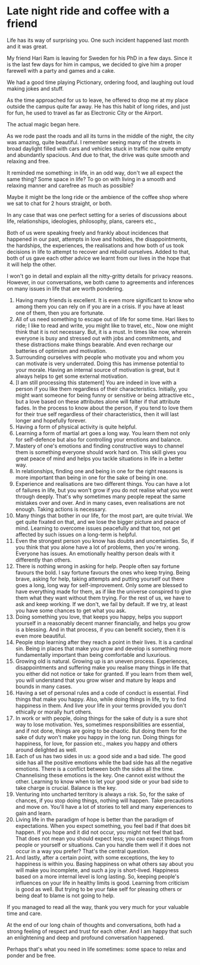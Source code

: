 Late night ride and coffee with a friend
========================================

Life has its way of surprising you. One such incident happened last
month and it was great.

My friend Hari Ram is leaving for Sweden for his PhD in a few days.
Since it is the last few days for him in campus, we decided to give him
a proper farewell with a party and games and a cake.

We had a good time playing Pictionary, ordering food, and laughing out
loud making jokes and stuff.

As the time approached for us to leave, he offered to drop me at my
place outside the campus quite far away. He has this habit of long
rides, and just for fun, he used to travel as far as Electronic City or
the Airport.

The actual magic began here.

As we rode past the roads and all its turns in the middle of the night,
the city was amazing, quite beautiful. I remember seeing many of the
streets in broad daylight filled with cars and vehicles stuck in traffic
now quite empty and abundantly spacious. And due to that, the drive was
quite smooth and relaxing and free.

It reminded me something: in life, in an odd way, don\'t we all expect
the same thing? Some space in life? To go on with living in a smooth and
relaxing manner and carefree as much as possible?

Maybe it might be the long ride or the ambience of the coffee shop where
we sat to chat for 2 hours straight, or both.

In any case that was one perfect setting for a series of discussions
about life, relationships, ideologies, philosophy, plans, careers etc.,

Both of us were speaking freely and frankly about incidences that
happened in our past, attempts in love and hobbies, the disappointments,
the hardships, the experiences, the realisations and how both of us took
decisions in life to attempt to recover and rebuild ourselves. Added to
that, both of us gave each other advice we learnt from our lives in the
hope that it will help the other.

I won\'t go in detail and explain all the nitty-gritty details for
privacy reasons. However, in our conversations, we both came to
agreements and inferences on many issues in life that are worth
pondering.

1.  Having many friends is excellent. It is even more significant to
    know who among them you can rely on if you are in a crisis. If you
    have at least one of them, then you are fortunate.
2.  All of us need something to escape out of life for some time. Hari
    likes to ride; I like to read and write, you might like to travel,
    etc., Now one might think that it is not necessary. But, it is a
    must. In times like now, wherein everyone is busy and stressed out
    with jobs and commitments, and these distractions make things
    bearable. And even recharge our batteries of optimism and
    motivation.
3.  Surrounding ourselves with people who motivate you and whom you can
    motivate is very underrated. Doing this has immense potential to
    your morale. Having an internal source of motivation is great, but
    it always helps to get some external motivation.
4.  \[I am still processing this statement\] You are indeed in love with
    a person if you like them regardless of their characteristics.
    Initially, you might want someone for being funny or sensitive or
    being attractive etc., but a love based on these attributes alone
    will falter if that attribute fades. In the process to know about
    the person, if you tend to love them for their true self regardless
    of their characteristics, then it will last longer and hopefully
    forever.
5.  Having a form of physical activity is quite helpful.
6.  Learning a form of martial art goes a long way. You learn them not
    only for self-defence but also for controlling your emotions and
    balance.
7.  Mastery of one\'s emotions and finding constructive ways to channel
    them is something everyone should work hard on. This skill gives you
    great peace of mind and helps you tackle situations in life in a
    better way.
8.  In relationships, finding one and being in one for the right reasons
    is more important than being in one for the sake of being in one.
9.  Experience and realisations are two different things. You can have a
    lot of failures in life, but you won\'t grow if you do not realise
    what you went through deeply. That\'s why sometimes many people
    repeat the same mistakes over and over. And in many cases, even
    realisations are not enough. Taking actions is necessary.
10. Many things that bother in our life, for the most part, are quite
    trivial. We get quite fixated on that, and we lose the bigger
    picture and peace of mind. Learning to overcome issues peacefully
    and that too, not get affected by such issues on a long-term is
    helpful.
11. Even the strongest person you know has doubts and uncertainties. So,
    if you think that you alone have a lot of problems, then you\'re
    wrong. Everyone has issues. An emotionally healthy person deals with
    it differently than others.
12. There is nothing wrong in asking for help. People often say fortune
    favours the bold. I say fortune favours the ones who keep trying.
    Being brave, asking for help, taking attempts and putting yourself
    out there goes a long, long way for self-improvement. Only some are
    blessed to have everything made for them, as if like the universe
    conspired to give them what they want without them trying. For the
    rest of us, we have to ask and keep working. If we don\'t, we fail
    by default. If we try, at least you have some chances to get what
    you ask.
13. Doing something you love, that keeps you happy, helps you support
    yourself in a reasonably decent manner financially, and helps you
    grow is a blessing. And in that process, if you can benefit society,
    then it is even more beautiful.
14. People stop learning after they reach a point in their lives. It is
    a cardinal sin. Being in places that make you grow and develop is
    something more fundamentally important than being comfortable and
    luxurious.
15. Growing old is natural. Growing up is an uneven process.
    Experiences, disappointments and suffering make you realise many
    things in life that you either did not notice or take for granted.
    If you learn from them well, you will understand that you grow wiser
    and mature by leaps and bounds in many cases.
16. Having a set of personal rules and a code of conduct is essential.
    Find things that make you happy. Also, while doing things in life,
    try to find happiness in them. And live your life in your terms
    provided you don\'t ethically or morally hurt others.
17. In work or with people, doing things for the sake of duty is a sure
    shot way to lose motivation. Yes, sometimes responsibilities are
    essential, and if not done, things are going to be chaotic. But
    doing them for the sake of duty won\'t make you happy in the long
    run. Doing things for happiness, for love, for passion etc., makes
    you happy and others around delighted as well.
18. Each of us has two sides in us: a good side and a bad side. The good
    side has all the positive emotions while the bad side has all the
    negative emotions. There is a conflict between both the sides all
    the time. Channelising these emotions is the key. One cannot exist
    without the other. Learning to know when to let your good side or
    your bad side to take charge is crucial. Balance is the key.
19. Venturing into uncharted territory is always a risk. So, for the
    sake of chances, if you stop doing things, nothing will happen. Take
    precautions and move on. You\'ll have a lot of stories to tell and
    many experiences to gain and learn.
20. Living life in the paradigm of hope is better than the paradigm of
    expectations. When you expect something, you feel bad if that does
    bit happen. If you hope and it did not occur, you might not feel
    that bad. That does not mean you should expect less; you can expect
    things from people or yourself or situations. Can you handle them
    well if it does not occur in a way you prefer? That\'s the central
    question.
21. And lastly, after a certain point, with some exceptions, the key to
    happiness is within you. Basing happiness on what others say about
    you will make you incomplete, and such a joy is short-lived.
    Happiness based on a more internal level is long lasting. So,
    keeping people\'s influences on your life in healthy limits is good.
    Learning from criticism is good as well. But trying to be your fake
    self for pleasing others or being deaf to blame is not going to
    help.

If you managed to read all the way, thank you very much for your
valuable time and care.

At the end of our long chain of thoughts and conversations, both had a
strong feeling of respect and trust for each other. And I am happy that
such an enlightening and deep and profound conversation happened.

Perhaps that\'s what you need in life sometimes: some space to relax and
ponder and be free.

